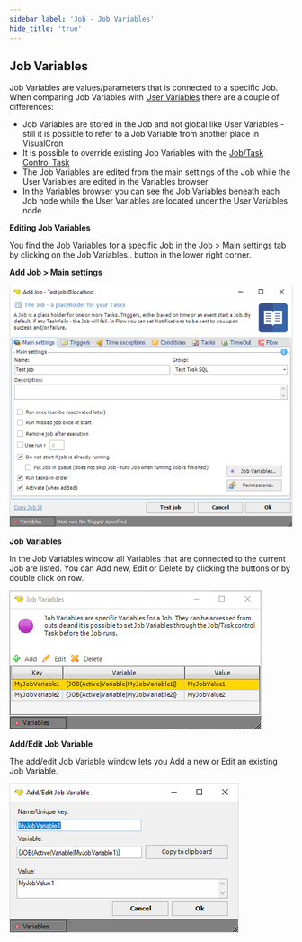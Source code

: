 ```yaml
---
sidebar_label: 'Job - Job Variables'
hide_title: 'true'
---
```


## Job Variables

Job Variables are values/parameters that is connected to a specific Job. When comparing Job Variables with [User Variables](uservariables) there are a couple of differences:
* Job Variables are stored in the Job and not global like User Variables - still it is possible to refer to a Job Variable from another place in VisualCron
* It is possible to override existing Job Variables with the [Job/Task Control Task](jobtaskcontroltask)
* The Job Variables are edited from the main settings of the Job while the User Variables are edited in the Variables browser
* In the Variables browser you can see the Job Variables beneath each Job node while the User Variables are located under the User Variables node
 
**Editing Job Variables**

You find the Job Variables for a specific Job in the Job > Main settings tab by clicking on the Job Variables.. button in the lower right corner.
 
**Add Job > Main settings**

![](../../../static/img/jobmainsettings.png)

**Job Variables**

In the Job Variables window all Variables that are connected to the current Job are listed. You can Add new, Edit or Delete by clicking the buttons or by double click on row.

![](../../../static/img/jobvariablesmanage.png)

**Add/Edit Job Variable**

The add/edit Job Variable window lets you Add a new or Edit an existing Job Variable.
 
![](../../../static/img/jobvariablesaddedit.png)


